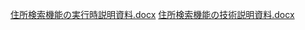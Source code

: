 [住所検索機能の実行時説明資料.docx](https://github.com/user-attachments/files/15760150/default.docx)
[住所検索機能の技術説明資料.docx](https://github.com/user-attachments/files/15760149/default.docx)

